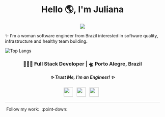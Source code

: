 <div align="center">
   <h1>Hello 🌎, I'm Juliana </h1>
   <img src="https://pronoun.cyou/x/y?subject=She&object=Her&height=20"> 
</div>


:sparkles: I'm a woman software engineer from Brazil interested in software quality, infrastructure and healthy team building.

![Top Langs](https://github-readme-stats.vercel.app/api/top-langs/?username=littlejuh&hide_progress=true)



<div align="center">
<h3> 👩🏻‍💻 Full Stack Developer | 🛸 Porto Alegre, Brazil </h3>
</div>

 <h5 align="center">
   <i>✨ Trust Me, I'm an Engineer! ✨</i>
  </h5>

<p align='center'>
   <a href="https://linkedin.com/in/littlejuh"><img height="30" src="https://simpleicons.now.sh/linkedin/495f7e"></a>&nbsp;&nbsp;
   <a href="https://twitter.com/littlejuh_"><img height="30" src="https://simpleicons.now.sh/twitter/495f7e"></a>&nbsp;&nbsp;
<a href="https://www.instagram.com/littlejuh/"><img height="30" src="https://simpleicons.now.sh/instagram/495f7e"></a>&nbsp;&nbsp;
 </p>

----

&nbsp;Follow my work:&nbsp; :point-down: